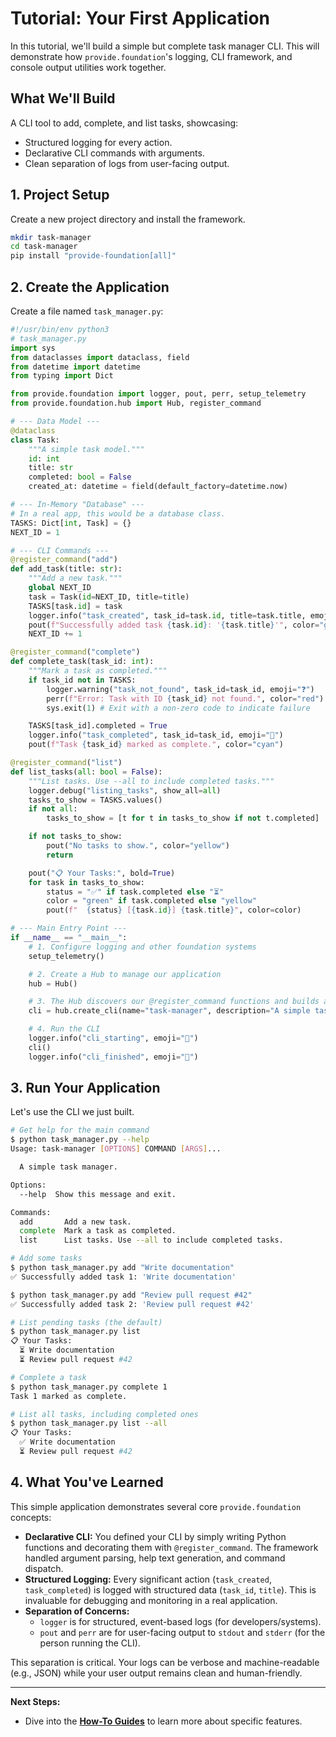 # Tutorial: Your First Application

In this tutorial, we'll build a simple but complete task manager CLI. This will demonstrate how `provide.foundation`'s logging, CLI framework, and console output utilities work together.

## What We'll Build

A CLI tool to add, complete, and list tasks, showcasing:
- Structured logging for every action.
- Declarative CLI commands with arguments.
- Clean separation of logs from user-facing output.

## 1. Project Setup

Create a new project directory and install the framework.

```bash
mkdir task-manager
cd task-manager
pip install "provide-foundation[all]"
```

## 2. Create the Application

Create a file named `task_manager.py`:

```python
#!/usr/bin/env python3
# task_manager.py
import sys
from dataclasses import dataclass, field
from datetime import datetime
from typing import Dict

from provide.foundation import logger, pout, perr, setup_telemetry
from provide.foundation.hub import Hub, register_command

# --- Data Model ---
@dataclass
class Task:
    """A simple task model."""
    id: int
    title: str
    completed: bool = False
    created_at: datetime = field(default_factory=datetime.now)

# --- In-Memory "Database" ---
# In a real app, this would be a database class.
TASKS: Dict[int, Task] = {}
NEXT_ID = 1

# --- CLI Commands ---
@register_command("add")
def add_task(title: str):
    """Add a new task."""
    global NEXT_ID
    task = Task(id=NEXT_ID, title=title)
    TASKS[task.id] = task
    logger.info("task_created", task_id=task.id, title=task.title, emoji="✅")
    pout(f"Successfully added task {task.id}: '{task.title}'", color="green")
    NEXT_ID += 1

@register_command("complete")
def complete_task(task_id: int):
    """Mark a task as completed."""
    if task_id not in TASKS:
        logger.warning("task_not_found", task_id=task_id, emoji="❓")
        perr(f"Error: Task with ID {task_id} not found.", color="red")
        sys.exit(1) # Exit with a non-zero code to indicate failure

    TASKS[task_id].completed = True
    logger.info("task_completed", task_id=task_id, emoji="🎉")
    pout(f"Task {task_id} marked as complete.", color="cyan")

@register_command("list")
def list_tasks(all: bool = False):
    """List tasks. Use --all to include completed tasks."""
    logger.debug("listing_tasks", show_all=all)
    tasks_to_show = TASKS.values()
    if not all:
        tasks_to_show = [t for t in tasks_to_show if not t.completed]

    if not tasks_to_show:
        pout("No tasks to show.", color="yellow")
        return

    pout("📋 Your Tasks:", bold=True)
    for task in tasks_to_show:
        status = "✅" if task.completed else "⏳"
        color = "green" if task.completed else "yellow"
        pout(f"  {status} [{task.id}] {task.title}", color=color)

# --- Main Entry Point ---
if __name__ == "__main__":
    # 1. Configure logging and other foundation systems
    setup_telemetry()

    # 2. Create a Hub to manage our application
    hub = Hub()

    # 3. The Hub discovers our @register_command functions and builds a CLI
    cli = hub.create_cli(name="task-manager", description="A simple task manager.")

    # 4. Run the CLI
    logger.info("cli_starting", emoji="🚀")
    cli()
    logger.info("cli_finished", emoji="🏁")
```

## 3. Run Your Application

Let's use the CLI we just built.

```bash
# Get help for the main command
$ python task_manager.py --help
Usage: task-manager [OPTIONS] COMMAND [ARGS]...

  A simple task manager.

Options:
  --help  Show this message and exit.

Commands:
  add       Add a new task.
  complete  Mark a task as completed.
  list      List tasks. Use --all to include completed tasks.

# Add some tasks
$ python task_manager.py add "Write documentation"
✅ Successfully added task 1: 'Write documentation'

$ python task_manager.py add "Review pull request #42"
✅ Successfully added task 2: 'Review pull request #42'

# List pending tasks (the default)
$ python task_manager.py list
📋 Your Tasks:
  ⏳ Write documentation
  ⏳ Review pull request #42

# Complete a task
$ python task_manager.py complete 1
Task 1 marked as complete.

# List all tasks, including completed ones
$ python task_manager.py list --all
📋 Your Tasks:
  ✅ Write documentation
  ⏳ Review pull request #42
```

## 4. What You've Learned

This simple application demonstrates several core `provide.foundation` concepts:

-   **Declarative CLI:** You defined your CLI by simply writing Python functions and decorating them with `@register_command`. The framework handled argument parsing, help text generation, and command dispatch.
-   **Structured Logging:** Every significant action (`task_created`, `task_completed`) is logged with structured data (`task_id`, `title`). This is invaluable for debugging and monitoring in a real application.
-   **Separation of Concerns:**
    -   `logger` is for structured, event-based logs (for developers/systems).
    -   `pout` and `perr` are for user-facing output to `stdout` and `stderr` (for the person running the CLI).

This separation is critical. Your logs can be verbose and machine-readable (e.g., JSON) while your user output remains clean and human-friendly.

---

**Next Steps:**
- Dive into the **[How-To Guides](../how-to-guides/logging/basic-logging/)** to learn more about specific features.
